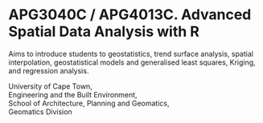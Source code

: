 # APG3040C / APG4013C. Advanced Spatial Data Analysis with R

Aims to introduce students to geostatistics, trend surface analysis, spatial interpolation, geostatistical models and generalised least squares, Kriging, and regression analysis.

University of Cape Town,  
Engineering and the Built Environment,  
School of Architecture, Planning and Geomatics,  
Geomatics Division
